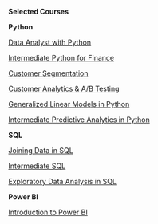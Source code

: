 **Selected Courses**

**Python**

[Data Analyst with Python](https://www.datacamp.com/statement-of-accomplishment/track/a41caa8b23adc8d6621353a02d2654177bcb59dd)

[Intermediate Python for Finance](https://www.datacamp.com/statement-of-accomplishment/course/854f5875e0e1fd28b6d2e2c83e097bc7e3bb22ea)

[Customer Segmentation](https://www.datacamp.com/statement-of-accomplishment/course/d4b1a28e950519d8f73f105d60e38ed73ecd439b)

[Customer Analytics & A/B Testing](https://www.datacamp.com/statement-of-accomplishment/course/78e9d3ccbcbb4192ba391c49f52f9ad0f6e67578)

[Generalized Linear Models in Python](https://www.datacamp.com/statement-of-accomplishment/course/4a475278e2ae461ccece25b8522cf471a24bd5af)

[Intermediate Predictive Analytics in Python](https://www.datacamp.com/statement-of-accomplishment/course/16df86f3b933606c53bc51933a54ff5da83fa078)

**SQL**

[Joining Data in SQL](https://www.datacamp.com/statement-of-accomplishment/course/98f1d997c928906942137bc31fa66f666f83722e)

[Intermediate SQL](https://www.datacamp.com/statement-of-accomplishment/course/1042b073f485713724dafb0e7d51006a3f6faf19)

[Exploratory Data Analysis in SQL](https://www.datacamp.com/statement-of-accomplishment/course/b77958e5872441e77f0b65f87a509e1b2e3b8bdb)

**Power BI**

[Introduction to Power BI](https://www.datacamp.com/statement-of-accomplishment/course/1147d2f8acb72976b639ba5922ef49bf00efcc05)


